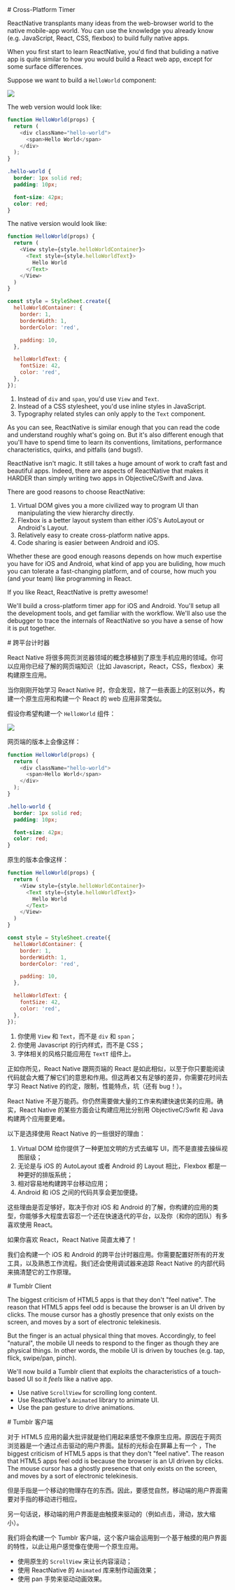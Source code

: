 <Project name="rn-timer">
# Cross-Platform Timer

ReactNative transplants many ideas from the web-browser world to the native mobile-app world. You can use the knowledge you already know (e.g. JavaScript, React, CSS, flexbox) to build fully native apps.

When you first start to learn ReactNative, you'd find that buliding a native app is quite similar to how you would build a React web app, except for some surface differences.

Suppose we want to build a `HelloWorld` component:

![](hello-world.svg)

The web version would look like:

```js
function HelloWorld(props) {
  return (
    <div className="hello-world">
      <span>Hello World</span>
    </div>
  );
}
```

```css
.hello-world {
  border: 1px solid red;
  padding: 10px;

  font-size: 42px;
  color: red;
}
```

The native version would look like:

```js
function HelloWorld(props) {
  return (
    <View style={style.helloWorldContainer}>
      <Text style={style.helloWorldText}>
        Hello World
      </Text>
    </View>
  )
}

const style = StyleSheet.create({
  helloWorldContainer: {
    border: 1,
    borderWidth: 1,
    borderColor: 'red',

    padding: 10,
  },

  helloWorldText: {
    fontSize: 42,
    color: 'red',
  },
});
```

1. Instead of `div` and `span`, you'd use `View` and `Text`.
2. Instead of a CSS stylesheet, you'd use inline styles in JavaScript.
3. Typography related styles can only apply to the `Text` component.

As you can see, ReactNative is similar enough that you can read the code and understand roughly what's going on. But it's also different enough that you'll have to spend time to learn its conventions, limitations, performance characteristics, quirks, and pitfalls (and bugs!).

ReactNative isn't magic. It still takes a huge amount of work to craft fast and beautiful apps. Indeed, there are aspects of ReactNative that makes it HARDER than simply writing two apps in ObjectiveC/Swift and Java.

There are good reasons to choose ReactNative:

1. Virtual DOM gives you a more civilized way to program UI than manipulating the view hierarchy directly.
2. Flexbox is a better layout system than either iOS's AutoLayout or Android's Layout.
3. Relatively easy to create cross-platform native apps.
4. Code sharing is easier between Android and iOS.

Whether these are good enough reasons depends on how much expertise you have for iOS and Android, what kind of app you are buliding, how much you can tolerate a fast-changing platform, and of course, how much you (and your team) like programming in React.

If you like React, ReactNative is pretty awesome!

We'll build a cross-platform timer app for iOS and Android. You'll setup all the development tools, and get familiar with the workflow. We'll also use the debugger to trace the internals of ReactNative so you have a sense of how it is put together.

</Project>

<Cn>

<Project>
# 跨平台计时器

React Native 将很多网页浏览器领域的概念移植到了原生手机应用的领域。你可以应用你已经了解的网页端知识（比如 Javascript，React，CSS，flexbox）来构建原生应用。

当你刚刚开始学习 React Native 时，你会发现，除了一些表面上的区别以外，构建一个原生应用和构建一个 React 的 web 应用非常类似。

假设你希望构建一个 `HelloWorld` 组件：

![](hello-world.svg)

网页端的版本上会像这样：

```js
function HelloWorld(props) {
  return (
    <div className="hello-world">
      <span>Hello World</span>
    </div>
  );
}
```

```css
.hello-world {
  border: 1px solid red;
  padding: 10px;

  font-size: 42px;
  color: red;
}
```

原生的版本会像这样：

```js
function HelloWorld(props) {
  return (
    <View style={style.helloWorldContainer}>
      <Text style={style.helloWorldText}>
        Hello World
      </Text>
    </View>
  )
}

const style = StyleSheet.create({
  helloWorldContainer: {
    border: 1,
    borderWidth: 1,
    borderColor: 'red',

    padding: 10,
  },

  helloWorldText: {
    fontSize: 42,
    color: 'red',
  },
});
```

1. 你使用 `View` 和 `Text`，而不是 `div` 和 `span`；
2. 你使用 Javascript 的行内样式，而不是 CSS；
3. 字体相关的风格只能应用在 `TextT` 组件上。

正如你所见，React Native 跟网页端的 React 是如此相似，以至于你只要能阅读代码就会大概了解它们的意思和作用。但这两者又有足够的差异，你需要花时间去学习 React Native 的约定，限制，性能特点，坑（还有 bug！）。

React Native 不是万能药。你仍然需要做大量的工作来构建快速优美的应用。确实，React Native 的某些方面会让构建应用比分别用 ObjectiveC/Swfit 和 Java 构建两个应用要更难。

以下是选择使用 React Native 的一些很好的理由：

1. Virtual DOM 给你提供了一种更加文明的方式去编写 UI，而不是直接去操纵视图层级；
2. 无论是与 iOS 的 AutoLayout 或者 Android 的 Layout 相比，Flexbox 都是一种更好的排版系统；
3. 相对容易地构建跨平台移动应用；
4. Android 和 iOS 之间的代码共享会更加便捷。

这些理由是否足够好，取决于你对 iOS 和 Android 的了解，你构建的应用的类型，你能够多大程度去容忍一个还在快速迭代的平台，以及你（和你的团队）有多喜欢使用 React。

如果你喜欢 React，React Native 简直太棒了！

我们会构建一个 iOS 和 Android 的跨平台计时器应用。你需要配置好所有的开发工具，以及熟悉工作流程。我们还会使用调试器来追踪 React Native 的内部代码来搞清楚它的工作原理。


</Project>

</Cn>

<Project name="rn-tumblr">
# Tumblr Client

The biggest criticism of HTML5 apps is that they don't "feel native". The reason that HTML5 apps feel odd is because the browser is an UI driven by clicks. The mouse cursor has a ghostly presence that only exists on the screen, and moves by a sort of electronic telekinesis.

But the finger is an actual physical thing that moves. Accordingly, to feel "natural", the mobile UI needs to respond to the finger as though they are physical things.
In other words, the mobile UI is driven by touches (e.g. tap, flick, swipe/pan, pinch).

We'll now build a Tumblr client that exploits the characteristics of a touch-based UI so it *feels* like a native app.

+ Use native `ScrollView` for scrolling long content.
+ Use ReactNative's `Animated` library to animate UI.
+ Use the pan gesture to drive animations.

</Project>

<Cn>

<Project name="rn-tumblr">
# Tumblr 客户端

对于 HTML5 应用的最大批评就是他们用起来感觉不像原生应用。原因在于网页浏览器是一个通过点击驱动的用户界面。鼠标的光标会在屏幕上有一个 ，The biggest criticism of HTML5 apps is that they don't "feel native". The reason that HTML5 apps feel odd is because the browser is an UI driven by clicks. The mouse cursor has a ghostly presence that only exists on the screen, and moves by a sort of electronic telekinesis.

但是手指是一个移动的物理存在的东西。因此，要感觉自然，移动端的用户界面需要对手指的移动进行相应。

另一句话说，移动端的用户界面是由触摸来驱动的（例如点击，滑动，放大缩小）。

我们将会构建一个 Tumblr 客户端，这个客户端会运用到一个基于触摸的用户界面的特性，以此让用户感觉像在使用一个原生应用。

+ 使用原生的 `ScrollView` 来让长内容滚动；
+ 使用 ReactNative 的 `Animated` 库来制作动画效果；
+ 使用 pan 手势来驱动动画效果。

</Project>

</Cn>